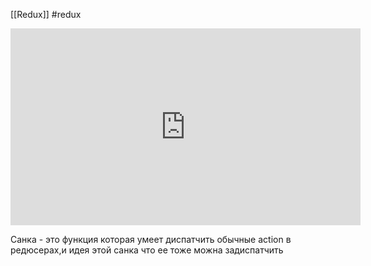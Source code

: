 [[Redux]] #redux 

<iframe width="560" height="315" src="https://www.youtube.com/embed/eWdnjfRu9Io" title="YouTube video player" frameborder="0" allow="accelerometer; autoplay; clipboard-write; encrypted-media; gyroscope; picture-in-picture" allowfullscreen></iframe>

Санка - это функция которая умеет диспатчить обычные action в редюсерах,и идея этой санка что ее тоже можна задиспатчить